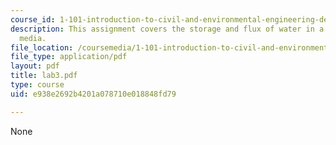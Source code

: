 ```yaml
---
course_id: 1-101-introduction-to-civil-and-environmental-engineering-design-i-fall-2005
description: This assignment covers the storage and flux of water in a porous (granular)
  media.
file_location: /coursemedia/1-101-introduction-to-civil-and-environmental-engineering-design-i-fall-2005/e938e2692b4201a078710e018848fd79_lab3.pdf
file_type: application/pdf
layout: pdf
title: lab3.pdf
type: course
uid: e938e2692b4201a078710e018848fd79

---
```

None